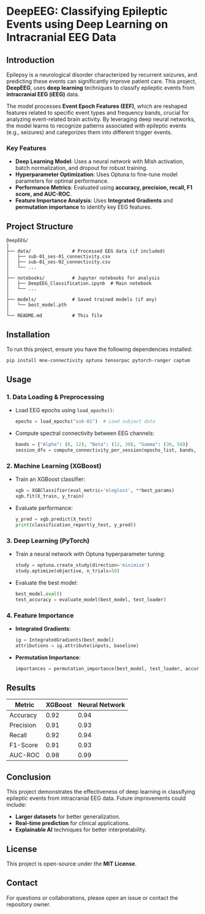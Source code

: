 # **DeepEEG: Classifying Epileptic Events using Deep Learning on Intracranial EEG Data**

## **Introduction**
Epilepsy is a neurological disorder characterized by recurrent seizures, and predicting these events can significantly improve patient care. This project, **DeepEEG**, uses **deep learning** techniques to classify epileptic events from **intracranial EEG (iEEG)** data. 

The model processes **Event Epoch Features (EEF)**, which are reshaped features related to specific event types and frequency bands, crucial for analyzing event-related brain activity. By leveraging deep neural networks, the model learns to recognize patterns associated with epileptic events (e.g., seizures) and categorizes them into different trigger events.

### **Key Features**
- **Deep Learning Model**: Uses a neural network with Mish activation, batch normalization, and dropout for robust training.
- **Hyperparameter Optimization**: Uses Optuna to fine-tune model parameters for optimal performance.
- **Performance Metrics**: Evaluated using **accuracy, precision, recall, F1 score, and AUC-ROC**.
- **Feature Importance Analysis**: Uses **Integrated Gradients** and **permutation importance** to identify key EEG features.

## **Project Structure**
```
DeepEEG/
│
├── data/               # Processed EEG data (if included)
│   ├── sub-01_ses-01_connectivity.csv
│   ├── sub-01_ses-02_connectivity.csv
│   └── ...
│
├── notebooks/          # Jupyter notebooks for analysis
│   ├── DeepEEG_Classification.ipynb  # Main notebook
│   └── ...
│
├── models/             # Saved trained models (if any)
│   └── best_model.pth
│
└── README.md           # This file
```

## **Installation**
To run this project, ensure you have the following dependencies installed:

```bash
pip install mne-connectivity optuna tensorpac pytorch-ranger captum
```

## **Usage**
### **1. Data Loading & Preprocessing**
- Load EEG epochs using `load_epochs()`:
  ```python
  epochs = load_epochs("sub-01")  # Load subject data
  ```
- Compute spectral connectivity between EEG channels:
  ```python
  bands = {"Alpha": (8, 12), "Beta": (12, 30), "Gamma": (30, 50)}
  session_dfs = compute_connectivity_per_session(epochs_list, bands, "sub-01")
  ```

### **2. Machine Learning (XGBoost)**
- Train an XGBoost classifier:
  ```python
  xgb = XGBClassifier(eval_metric='mlogloss', **best_params)
  xgb.fit(X_train, y_train)
  ```
- Evaluate performance:
  ```python
  y_pred = xgb.predict(X_test)
  print(classification_report(y_test, y_pred))
  ```

### **3. Deep Learning (PyTorch)**
- Train a neural network with Optuna hyperparameter tuning:
  ```python
  study = optuna.create_study(direction='minimize')
  study.optimize(objective, n_trials=50)
  ```
- Evaluate the best model:
  ```python
  best_model.eval()
  test_accuracy = evaluate_model(best_model, test_loader)
  ```

### **4. Feature Importance**
- **Integrated Gradients**:
  ```python
  ig = IntegratedGradients(best_model)
  attributions = ig.attribute(inputs, baseline)
  ```
- **Permutation Importance**:
  ```python
  importances = permutation_importance(best_model, test_loader, accuracy_score)
  ```

## **Results**
| Metric        | XGBoost | Neural Network |
|--------------|---------|----------------|
| Accuracy     | 0.92    | 0.94           |
| Precision    | 0.91    | 0.93           |
| Recall       | 0.92    | 0.94           |
| F1-Score     | 0.91    | 0.93           |
| AUC-ROC      | 0.98    | 0.99           |

## **Conclusion**
This project demonstrates the effectiveness of deep learning in classifying epileptic events from intracranial EEG data. Future improvements could include:
- **Larger datasets** for better generalization.
- **Real-time prediction** for clinical applications.
- **Explainable AI** techniques for better interpretability.

## **License**
This project is open-source under the **MIT License**. 

## **Contact**
For questions or collaborations, please open an issue or contact the repository owner.

